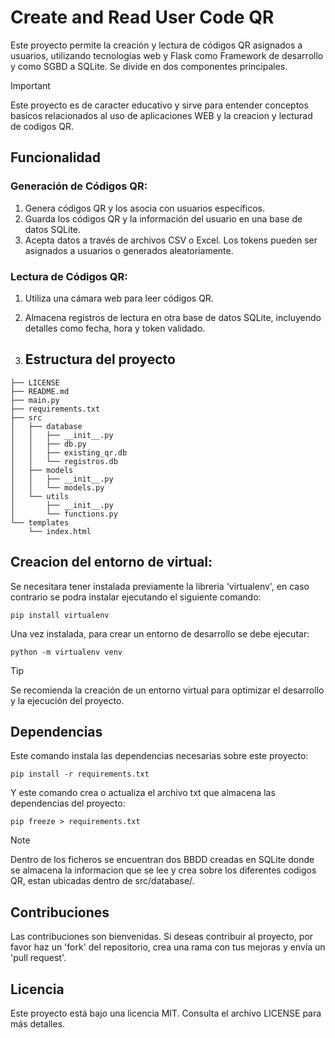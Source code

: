 # Create and Read User Code QR
Este proyecto permite la creación y lectura de códigos QR asignados a usuarios, utilizando tecnologías web y Flask como Framework de desarrollo y como SGBD a SQLite. Se divide en dos componentes principales.

> [!IMPORTANT]
Este proyecto es de caracter educativo y sirve para entender conceptos basicos relacionados al uso de aplicaciones WEB y la creacion y lecturad de codigos QR.

## Funcionalidad
### Generación de Códigos QR:
1. Genera códigos QR y los asocia con usuarios específicos.
2. Guarda los códigos QR y la información del usuario en una base de datos SQLite.
3. Acepta datos a través de archivos CSV o Excel. Los tokens pueden ser asignados a usuarios o generados aleatoriamente.

### Lectura de Códigos QR:
1. Utiliza una cámara web para leer códigos QR.
2. Almacena registros de lectura en otra base de datos SQLite, incluyendo detalles como fecha, hora y token validado.

3. ## Estructura del proyecto
```
├── LICENSE
├── README.md
├── main.py
├── requirements.txt
├── src
│   ├── database
│   │   ├── __init__.py
│   │   ├── db.py
│   │   ├── existing_qr.db
│   │   └── registros.db
│   ├── models
│   │   ├── __init__.py
│   │   └── models.py
│   └── utils
│       ├── __init__.py
│       └── functions.py
└── templates
    └── index.html
```

## Creacion del entorno de virtual:
Se necesitara tener instalada previamente la libreria 'virtualenv', en caso contrario se podra instalar ejecutando el siguiente comando:
```
pip install virtualenv
```
Una vez instalada, para crear un entorno de desarrollo se debe ejecutar:
```
python -m virtualenv venv
```

> [!TIP]
Se recomienda la creación de un entorno virtual para optimizar el desarrollo y la ejecución del proyecto.

## Dependencias
Este comando instala las dependencias necesarias sobre este proyecto:
```
pip install -r requirements.txt
```
Y este comando crea o actualiza el archivo txt que almacena las dependencias del proyecto:
```
pip freeze > requirements.txt  
```

> [!NOTE]
Dentro de los ficheros se encuentran dos BBDD creadas en SQLite donde se almacena la informacion que se lee y crea sobre los diferentes codigos QR, estan ubicadas dentro de src/database/.

## Contribuciones
Las contribuciones son bienvenidas. Si deseas contribuir al proyecto, por favor haz un 'fork' del repositorio, crea una rama con tus mejoras y envía un 'pull request'.

## Licencia
Este proyecto está bajo una licencia MIT. Consulta el archivo LICENSE para más detalles.
